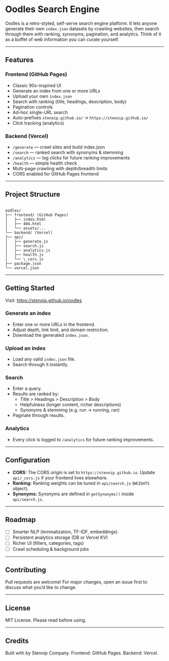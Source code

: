 # Oodles Search Engine

Oodles is a retro-styled, self-serve search engine platform. It lets anyone generate their own `index.json` datasets by crawling websites, then search through them with ranking, synonyms, pagination, and analytics. Think of it as a buffet of web information you can curate yourself.

---

## Features

### Frontend (GitHub Pages)

* Classic 90s-inspired UI
* Generate an index from one or more URLs
* Upload your own `index.json`
* Search with ranking (title, headings, description, body)
* Pagination controls
* Ad-hoc single-URL search
* Auto-prefixes `stenoip.github.io/` → `https://stenoip.github.io/`
* Click tracking (analytics)

### Backend (Vercel)

* `/generate` — crawl sites and build index.json
* `/search` — ranked search with synonyms & stemming
* `/analytics` — log clicks for future ranking improvements
* `/health` — simple health check
* Multi-page crawling with depth/breadth limits
* CORS enabled for GitHub Pages frontend

---

## Project Structure

```

oodles/
├── frontend/ (GitHub Pages)
│   ├── index.html
│   ├── 404.html
│   └── assets/...
└── backend/ (Vercel)
├── api/
│   ├── generate.js
│   ├── search.js
│   ├── analytics.js
│   ├── health.js
│   └── \_cors.js
├── package.json
└── vercel.json

````

---

## Getting Started
Visit: https://stenoip.github.io/oodles

### Generate an index

* Enter one or more URLs in the frontend.
* Adjust depth, link limit, and domain restriction.
* Download the generated `index.json`.

### Upload an index

* Load any valid `index.json` file.
* Search through it instantly.

### Search

* Enter a query.
* Results are ranked by:
    * Title > Headings > Description > Body
    * Helpfulness (longer content, richer descriptions)
    * Synonyms & stemming (e.g. run → running, ran)
* Paginate through results.

### Analytics

* Every click is logged to `/analytics` for future ranking improvements.

---

## Configuration

* **CORS:** The CORS origin is set to `https://stenoip.github.io`. Update `api/_cors.js` if your frontend lives elsewhere.
* **Ranking:** Ranking weights can be tuned in `api/search.js` (`WEIGHTS` object).
* **Synonyms:** Synonyms are defined in `getSynonyms()` inside `api/search.js`.

---

## Roadmap

* [ ] Smarter NLP (lemmatization, TF-IDF, embeddings)
* [ ] Persistent analytics storage (DB or Vercel KV)
* [ ] Richer UI (filters, categories, tags)
* [ ] Crawl scheduling & background jobs

---

## Contributing

Pull requests are welcome! For major changes, open an issue first to discuss what you’d like to change.

---

## License

MIT License. Please read before using.

---

## Credits

Built with by Stenoip Company.
Frontend: GitHub Pages.
Backend: Vercel.
````
